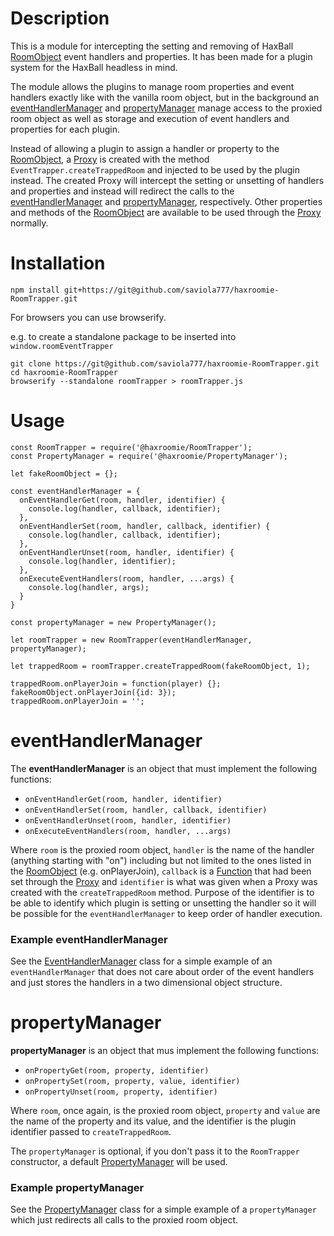 # Description

This is a module for intercepting the setting and removing of HaxBall
[RoomObject](https://github.com/haxball/haxball-issues/wiki/Headless-Host#roomobject)
event handlers and properties. It has been made for a plugin system for the HaxBall
headless in mind.

The module allows the plugins to manage room properties and event handlers
exactly like with the vanilla room object, but in the background an
[eventHandlerManager](#eventHandlerManager) and
[propertyManager](#propertyManager) manage access to the proxied room object as
well as storage and execution of event handlers and properties for each plugin.

Instead of allowing a plugin to assign a handler or property to the
[RoomObject](https://github.com/haxball/haxball-issues/wiki/Headless-Host#roomobject),
a [Proxy](https://developer.mozilla.org/en-US/docs/Web/JavaScript/Reference/Global_Objects/Proxy)
is created with the method `EventTrapper.createTrappedRoom` and injected to be
used by the plugin instead. The created Proxy will intercept the setting or
unsetting of handlers and properties and instead will redirect the calls to the
[eventHandlerManager](#eventHandlerManager) and
[propertyManager](#propertyManager), respectively. Other properties and methods
of the [RoomObject](https://github.com/haxball/haxball-issues/wiki/Headless-Host#roomobject)
are available to be used through the
[Proxy](https://developer.mozilla.org/en-US/docs/Web/JavaScript/Reference/Global_Objects/Proxy)
normally.

# Installation

`npm install git+https://git@github.com/saviola777/haxroomie-RoomTrapper.git`

For browsers you can use browserify.

e.g. to create a standalone package to be inserted into
`window.roomEventTrapper`
```
git clone https://git@github.com/saviola777/haxroomie-RoomTrapper.git
cd haxroomie-RoomTrapper
browserify --standalone roomTrapper > roomTrapper.js
```

# Usage

```
const RoomTrapper = require('@haxroomie/RoomTrapper');
const PropertyManager = require('@haxroomie/PropertyManager');

let fakeRoomObject = {};

const eventHandlerManager = {
  onEventHandlerGet(room, handler, identifier) {
    console.log(handler, callback, identifier);
  },
  onEventHandlerSet(room, handler, callback, identifier) {
    console.log(handler, callback, identifier);
  },
  onEventHandlerUnset(room, handler, identifier) {
    console.log(handler, identifier);
  },
  onExecuteEventHandlers(room, handler, ...args) {
    console.log(handler, args);
  }
}

const propertyManager = new PropertyManager();

let roomTrapper = new RoomTrapper(eventHandlerManager, propertyManager);

let trappedRoom = roomTrapper.createTrappedRoom(fakeRoomObject, 1);

trappedRoom.onPlayerJoin = function(player) {};
fakeRoomObject.onPlayerJoin({id: 3});
trappedRoom.onPlayerJoin = '';
```

# <a name="eventHandlerManager"></a>eventHandlerManager

The **eventHandlerManager** is an object that must implement the following functions:

- `onEventHandlerGet(room, handler, identifier)`
- `onEventHandlerSet(room, handler, callback, identifier)`
- `onEventHandlerUnset(room, handler, identifier)`
- `onExecuteEventHandlers(room, handler, ...args)`

Where `room` is the proxied room object, `handler` is the name of the handler
(anything starting with "on") including but not limited to the ones listed in the
[RoomObject](https://github.com/haxball/haxball-issues/wiki/Headless-Host#roomobject)
(e.g. onPlayerJoin), `callback` is a
[Function](https://developer.mozilla.org/en-US/docs/Web/JavaScript/Reference/Functions)
that had been set through the
[Proxy](https://developer.mozilla.org/en-US/docs/Web/JavaScript/Reference/Global_Objects/Proxy)
and `identifier` is what was given when a Proxy was created with the
`createTrappedRoom` method. Purpose of the identifier is to be able to identify
which plugin is setting or unsetting the handler so it will be possible for
the `eventHandlerManager` to keep order of handler execution.

### Example eventHandlerManager

See the [EventHandlerManager](./src/EventHandlerManager.js) class for a simple
example of an `eventHandlerManager` that does not care about
order of the event handlers and just stores the handlers in a two dimensional
object structure.

# <a name="propertyManager"></a>propertyManager

**propertyManager** is an object that mus implement the following functions:

- `onPropertyGet(room, property, identifier)`
- `onPropertySet(room, property, value, identifier)`
- `onPropertyUnset(room, property, identifier)`

Where `room`, once again, is the proxied room object, `property` and `value` are
the name of the property and its value, and the identifier is the plugin
identifier passed to `createTrappedRoom`.

The `propertyManager` is optional, if you don't pass it to the `RoomTrapper`
constructor, a default [PropertyManager](./src/PropertyManager.js) will be used.

### Example propertyManager

See the [PropertyManager](./src/PropertyManager.js) class for a simple
example of a `propertyManager` which just redirects all calls to the proxied room
object.
